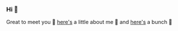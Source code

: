 ### Hi 👋 

Great to meet you 🤝 [here's](https://resume.sukoneck.com/) a little about me 📖 and [here's](https://sukoneck.com) a bunch 🔗
